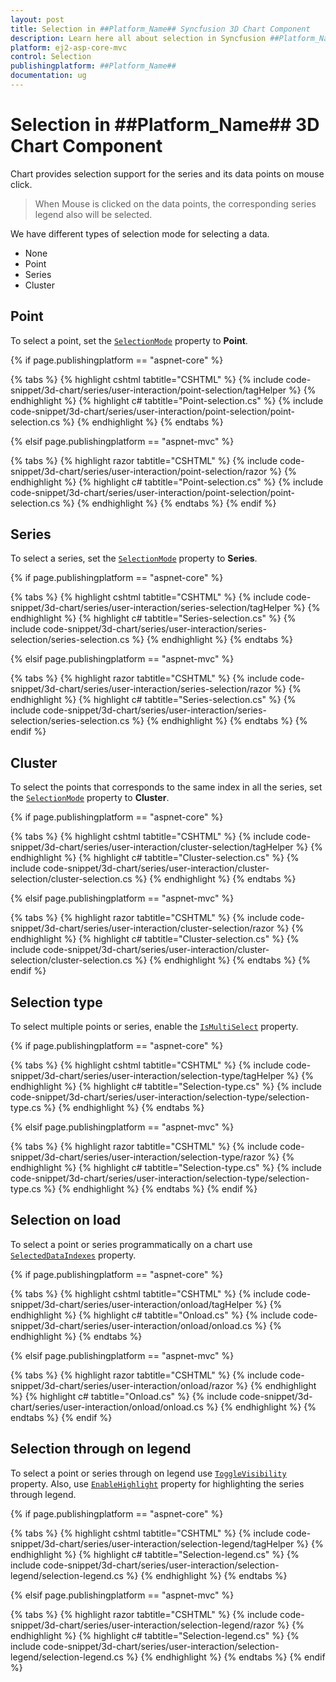 ```yaml
---
layout: post
title: Selection in ##Platform_Name## Syncfusion 3D Chart Component
description: Learn here all about selection in Syncfusion ##Platform_Name## 3D Chart component of Syncfusion Essential JS 2 and more.
platform: ej2-asp-core-mvc
control: Selection
publishingplatform: ##Platform_Name##
documentation: ug
---
```


# Selection in ##Platform_Name## 3D Chart Component

Chart provides selection support for the series and its data points on mouse click.

>When Mouse is clicked on the data points, the corresponding series legend also will be selected.

We have different types of selection mode for selecting a data.

* None
* Point
* Series
* Cluster

## Point

To select a point, set the [`SelectionMode`](https://help.syncfusion.com/cr/aspnetcore-js2/Syncfusion.EJ2.Charts.Chart3D.html#Syncfusion_EJ2_Charts_Chart3D_SelectionMode) property to **Point**.

{% if page.publishingplatform == "aspnet-core" %}

{% tabs %}
{% highlight cshtml tabtitle="CSHTML" %}
{% include code-snippet/3d-chart/series/user-interaction/point-selection/tagHelper %}
{% endhighlight %}
{% highlight c# tabtitle="Point-selection.cs" %}
{% include code-snippet/3d-chart/series/user-interaction/point-selection/point-selection.cs %}
{% endhighlight %}
{% endtabs %}

{% elsif page.publishingplatform == "aspnet-mvc" %}

{% tabs %}
{% highlight razor tabtitle="CSHTML" %}
{% include code-snippet/3d-chart/series/user-interaction/point-selection/razor %}
{% endhighlight %}
{% highlight c# tabtitle="Point-selection.cs" %}
{% include code-snippet/3d-chart/series/user-interaction/point-selection/point-selection.cs %}
{% endhighlight %}
{% endtabs %}
{% endif %}



## Series

To select a series, set the [`SelectionMode`](https://help.syncfusion.com/cr/aspnetcore-js2/Syncfusion.EJ2.Charts.Chart3D.html#Syncfusion_EJ2_Charts_Chart3D_SelectionMode) property to **Series**.

{% if page.publishingplatform == "aspnet-core" %}

{% tabs %}
{% highlight cshtml tabtitle="CSHTML" %}
{% include code-snippet/3d-chart/series/user-interaction/series-selection/tagHelper %}
{% endhighlight %}
{% highlight c# tabtitle="Series-selection.cs" %}
{% include code-snippet/3d-chart/series/user-interaction/series-selection/series-selection.cs %}
{% endhighlight %}
{% endtabs %}

{% elsif page.publishingplatform == "aspnet-mvc" %}

{% tabs %}
{% highlight razor tabtitle="CSHTML" %}
{% include code-snippet/3d-chart/series/user-interaction/series-selection/razor %}
{% endhighlight %}
{% highlight c# tabtitle="Series-selection.cs" %}
{% include code-snippet/3d-chart/series/user-interaction/series-selection/series-selection.cs %}
{% endhighlight %}
{% endtabs %}
{% endif %}



## Cluster

To select the points that corresponds to the same index in all the series, set the [`SelectionMode`](https://help.syncfusion.com/cr/aspnetcore-js2/Syncfusion.EJ2.Charts.Chart3D.html#Syncfusion_EJ2_Charts_Chart3D_SelectionMode) property to **Cluster**.

{% if page.publishingplatform == "aspnet-core" %}

{% tabs %}
{% highlight cshtml tabtitle="CSHTML" %}
{% include code-snippet/3d-chart/series/user-interaction/cluster-selection/tagHelper %}
{% endhighlight %}
{% highlight c# tabtitle="Cluster-selection.cs" %}
{% include code-snippet/3d-chart/series/user-interaction/cluster-selection/cluster-selection.cs %}
{% endhighlight %}
{% endtabs %}

{% elsif page.publishingplatform == "aspnet-mvc" %}

{% tabs %}
{% highlight razor tabtitle="CSHTML" %}
{% include code-snippet/3d-chart/series/user-interaction/cluster-selection/razor %}
{% endhighlight %}
{% highlight c# tabtitle="Cluster-selection.cs" %}
{% include code-snippet/3d-chart/series/user-interaction/cluster-selection/cluster-selection.cs %}
{% endhighlight %}
{% endtabs %}
{% endif %}



## Selection type

To select multiple points or series, enable the [`IsMultiSelect`](https://help.syncfusion.com/cr/aspnetcore-js2/Syncfusion.EJ2.Charts.Chart3D.html#Syncfusion_EJ2_Charts_Chart3D_IsMultiSelect) property.

{% if page.publishingplatform == "aspnet-core" %}

{% tabs %}
{% highlight cshtml tabtitle="CSHTML" %}
{% include code-snippet/3d-chart/series/user-interaction/selection-type/tagHelper %}
{% endhighlight %}
{% highlight c# tabtitle="Selection-type.cs" %}
{% include code-snippet/3d-chart/series/user-interaction/selection-type/selection-type.cs %}
{% endhighlight %}
{% endtabs %}

{% elsif page.publishingplatform == "aspnet-mvc" %}

{% tabs %}
{% highlight razor tabtitle="CSHTML" %}
{% include code-snippet/3d-chart/series/user-interaction/selection-type/razor %}
{% endhighlight %}
{% highlight c# tabtitle="Selection-type.cs" %}
{% include code-snippet/3d-chart/series/user-interaction/selection-type/selection-type.cs %}
{% endhighlight %}
{% endtabs %}
{% endif %}



## Selection on load

To select a point or series programmatically on a chart use [`SelectedDataIndexes`](https://help.syncfusion.com/cr/aspnetcore-js2/Syncfusion.EJ2.Charts.Chart3D.html#Syncfusion_EJ2_Charts_Chart3D_SelectedDataIndexes) property.

{% if page.publishingplatform == "aspnet-core" %}

{% tabs %}
{% highlight cshtml tabtitle="CSHTML" %}
{% include code-snippet/3d-chart/series/user-interaction/onload/tagHelper %}
{% endhighlight %}
{% highlight c# tabtitle="Onload.cs" %}
{% include code-snippet/3d-chart/series/user-interaction/onload/onload.cs %}
{% endhighlight %}
{% endtabs %}

{% elsif page.publishingplatform == "aspnet-mvc" %}

{% tabs %}
{% highlight razor tabtitle="CSHTML" %}
{% include code-snippet/3d-chart/series/user-interaction/onload/razor %}
{% endhighlight %}
{% highlight c# tabtitle="Onload.cs" %}
{% include code-snippet/3d-chart/series/user-interaction/onload/onload.cs %}
{% endhighlight %}
{% endtabs %}
{% endif %}



## Selection through on legend

To select a point or series through on legend use [`ToggleVisibility`](https://help.syncfusion.com/cr/aspnetcore-js2/Syncfusion.EJ2.Charts.Chart3DLegendSettings.html#Syncfusion_EJ2_Charts_Chart3DLegendSettings_ToggleVisibility) property. Also, use [`EnableHighlight`](https://help.syncfusion.com/cr/aspnetcore-js2/Syncfusion.EJ2.Charts.Chart3DLegendSettings.html#Syncfusion_EJ2_Charts_Chart3DLegendSettings_EnableHighlight) property for highlighting the series through legend.

{% if page.publishingplatform == "aspnet-core" %}

{% tabs %}
{% highlight cshtml tabtitle="CSHTML" %}
{% include code-snippet/3d-chart/series/user-interaction/selection-legend/tagHelper %}
{% endhighlight %}
{% highlight c# tabtitle="Selection-legend.cs" %}
{% include code-snippet/3d-chart/series/user-interaction/selection-legend/selection-legend.cs %}
{% endhighlight %}
{% endtabs %}

{% elsif page.publishingplatform == "aspnet-mvc" %}

{% tabs %}
{% highlight razor tabtitle="CSHTML" %}
{% include code-snippet/3d-chart/series/user-interaction/selection-legend/razor %}
{% endhighlight %}
{% highlight c# tabtitle="Selection-legend.cs" %}
{% include code-snippet/3d-chart/series/user-interaction/selection-legend/selection-legend.cs %}
{% endhighlight %}
{% endtabs %}
{% endif %}


